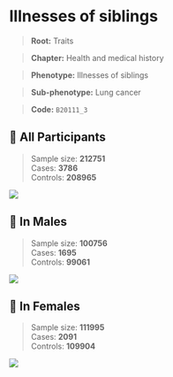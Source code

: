 # Illnesses of siblings
> **Root:** Traits  

> **Chapter:** Health and medical history  

> **Phenotype:** Illnesses of siblings  

> **Sub-phenotype:** Lung cancer  

> **Code:** `B20111_3`

## 🧪 All Participants  
> Sample size: **212751**  
> Cases: **3786**  
> Controls: **208965**
<img src="/Traits/Figures/ALL/B20111_3.png"/>
<CsvTable src="/public/Traits/Data/ALL/LG_B20111_3.csv" label="🔍 View full results" />

## 👨 In Males  
> Sample size: **100756**  
> Cases: **1695**  
> Controls: **99061**
<img src="/Traits/Figures/Male/B20111_3.png"/>
<CsvTable src="/public/Traits/Data/Male/LG_B20111_3.csv" label="🔍 View full results" />

## 👩 In Females  
> Sample size: **111995**  
> Cases: **2091**  
> Controls: **109904**
<img src="/Traits/Figures/Female/B20111_3.png"/>
<CsvTable src="/public/Traits/Data/Female/LG_B20111_3.csv" label="🔍 View full results" />
